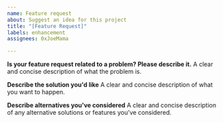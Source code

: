 ```yaml
---
name: Feature request
about: Suggest an idea for this project
title: "[Feature Request]"
labels: enhancement
assignees: 0xJoeMama

---
```


**Is your feature request related to a problem? Please describe it.**
A clear and concise description of what the problem is.

**Describe the solution you'd like**
A clear and concise description of what you want to happen.

**Describe alternatives you've considered**
A clear and concise description of any alternative solutions or features you've considered.
